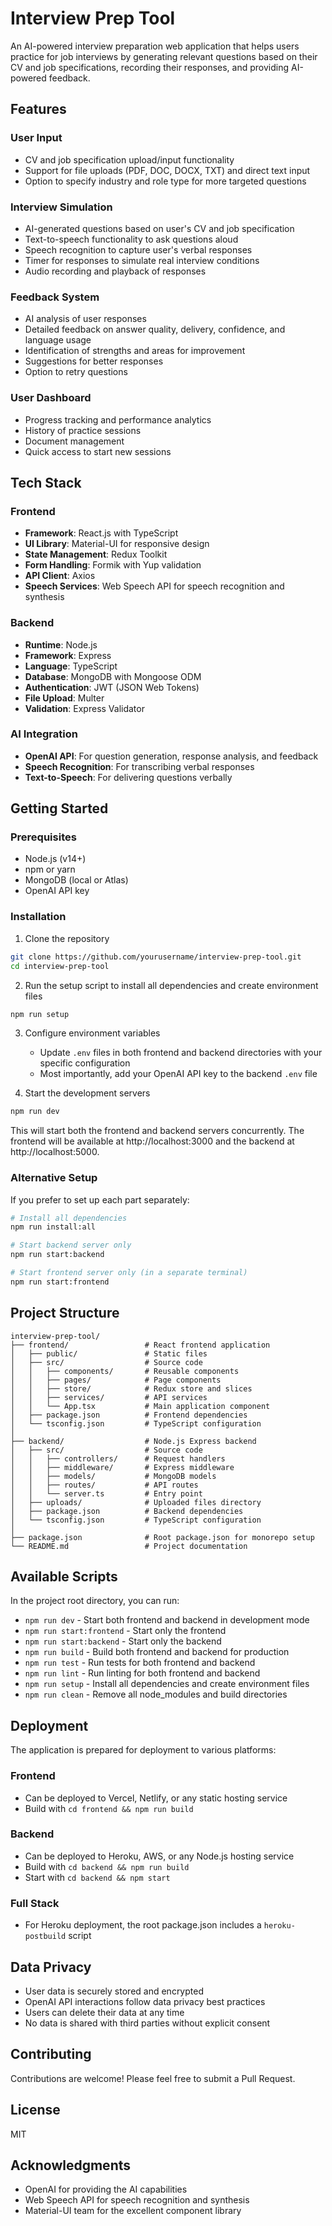 # Interview Prep Tool

An AI-powered interview preparation web application that helps users practice for job interviews by generating relevant questions based on their CV and job specifications, recording their responses, and providing AI-powered feedback.

## Features

### User Input
- CV and job specification upload/input functionality
- Support for file uploads (PDF, DOC, DOCX, TXT) and direct text input
- Option to specify industry and role type for more targeted questions

### Interview Simulation
- AI-generated questions based on user's CV and job specification
- Text-to-speech functionality to ask questions aloud
- Speech recognition to capture user's verbal responses
- Timer for responses to simulate real interview conditions
- Audio recording and playback of responses

### Feedback System
- AI analysis of user responses
- Detailed feedback on answer quality, delivery, confidence, and language usage
- Identification of strengths and areas for improvement
- Suggestions for better responses
- Option to retry questions

### User Dashboard
- Progress tracking and performance analytics
- History of practice sessions
- Document management
- Quick access to start new sessions

## Tech Stack

### Frontend
- **Framework**: React.js with TypeScript
- **UI Library**: Material-UI for responsive design
- **State Management**: Redux Toolkit
- **Form Handling**: Formik with Yup validation
- **API Client**: Axios
- **Speech Services**: Web Speech API for speech recognition and synthesis

### Backend
- **Runtime**: Node.js
- **Framework**: Express
- **Language**: TypeScript
- **Database**: MongoDB with Mongoose ODM
- **Authentication**: JWT (JSON Web Tokens)
- **File Upload**: Multer
- **Validation**: Express Validator

### AI Integration
- **OpenAI API**: For question generation, response analysis, and feedback
- **Speech Recognition**: For transcribing verbal responses
- **Text-to-Speech**: For delivering questions verbally

## Getting Started

### Prerequisites

- Node.js (v14+)
- npm or yarn
- MongoDB (local or Atlas)
- OpenAI API key

### Installation

1. Clone the repository
```bash
git clone https://github.com/yourusername/interview-prep-tool.git
cd interview-prep-tool
```

2. Run the setup script to install all dependencies and create environment files
```bash
npm run setup
```

3. Configure environment variables
   - Update `.env` files in both frontend and backend directories with your specific configuration
   - Most importantly, add your OpenAI API key to the backend `.env` file

4. Start the development servers
```bash
npm run dev
```

This will start both the frontend and backend servers concurrently. The frontend will be available at http://localhost:3000 and the backend at http://localhost:5000.

### Alternative Setup

If you prefer to set up each part separately:

```bash
# Install all dependencies
npm run install:all

# Start backend server only
npm run start:backend

# Start frontend server only (in a separate terminal)
npm run start:frontend
```

## Project Structure

```
interview-prep-tool/
├── frontend/                 # React frontend application
│   ├── public/               # Static files
│   ├── src/                  # Source code
│   │   ├── components/       # Reusable components
│   │   ├── pages/            # Page components
│   │   ├── store/            # Redux store and slices
│   │   ├── services/         # API services
│   │   └── App.tsx           # Main application component
│   ├── package.json          # Frontend dependencies
│   └── tsconfig.json         # TypeScript configuration
│
├── backend/                  # Node.js Express backend
│   ├── src/                  # Source code
│   │   ├── controllers/      # Request handlers
│   │   ├── middleware/       # Express middleware
│   │   ├── models/           # MongoDB models
│   │   ├── routes/           # API routes
│   │   └── server.ts         # Entry point
│   ├── uploads/              # Uploaded files directory
│   ├── package.json          # Backend dependencies
│   └── tsconfig.json         # TypeScript configuration
│
├── package.json              # Root package.json for monorepo setup
└── README.md                 # Project documentation
```

## Available Scripts

In the project root directory, you can run:

- `npm run dev` - Start both frontend and backend in development mode
- `npm run start:frontend` - Start only the frontend
- `npm run start:backend` - Start only the backend
- `npm run build` - Build both frontend and backend for production
- `npm run test` - Run tests for both frontend and backend
- `npm run lint` - Run linting for both frontend and backend
- `npm run setup` - Install all dependencies and create environment files
- `npm run clean` - Remove all node_modules and build directories

## Deployment

The application is prepared for deployment to various platforms:

### Frontend
- Can be deployed to Vercel, Netlify, or any static hosting service
- Build with `cd frontend && npm run build`

### Backend
- Can be deployed to Heroku, AWS, or any Node.js hosting service
- Build with `cd backend && npm run build`
- Start with `cd backend && npm start`

### Full Stack
- For Heroku deployment, the root package.json includes a `heroku-postbuild` script

## Data Privacy

- User data is securely stored and encrypted
- OpenAI API interactions follow data privacy best practices
- Users can delete their data at any time
- No data is shared with third parties without explicit consent

## Contributing

Contributions are welcome! Please feel free to submit a Pull Request.

## License

MIT

## Acknowledgments

- OpenAI for providing the AI capabilities
- Web Speech API for speech recognition and synthesis
- Material-UI team for the excellent component library
